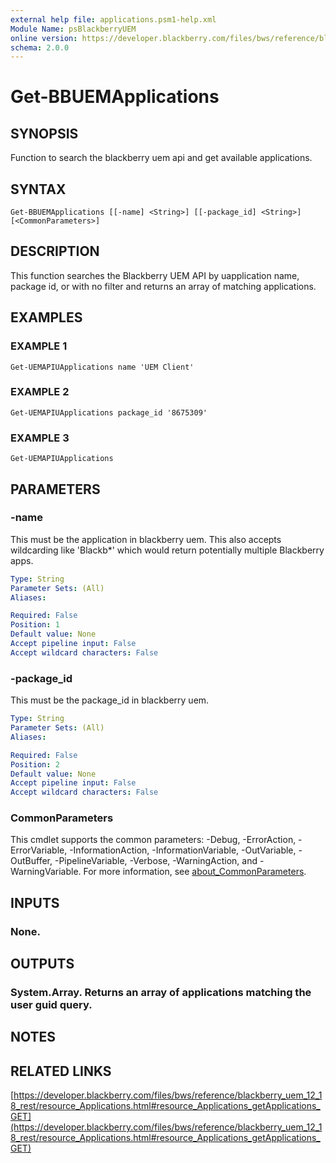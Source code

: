 ```yaml
---
external help file: applications.psm1-help.xml
Module Name: psBlackberryUEM
online version: https://developer.blackberry.com/files/bws/reference/blackberry_uem_12_18_rest/resource_Applications.html#resource_Applications_getApplications_GET
schema: 2.0.0
---
```


# Get-BBUEMApplications

## SYNOPSIS
Function to search the blackberry uem api and get available applications.

## SYNTAX

```
Get-BBUEMApplications [[-name] <String>] [[-package_id] <String>] [<CommonParameters>]
```

## DESCRIPTION
This function searches the Blackberry UEM API by uapplication name, package id, or with no filter and returns an array of matching applications.

## EXAMPLES

### EXAMPLE 1
```
Get-UEMAPIUApplications name 'UEM Client'
```

### EXAMPLE 2
```
Get-UEMAPIUApplications package_id '8675309'
```

### EXAMPLE 3
```
Get-UEMAPIUApplications
```

## PARAMETERS

### -name
This must be the application in blackberry uem.
This also accepts wildcarding like 'Blackb*' which would return potentially multiple Blackberry apps.

```yaml
Type: String
Parameter Sets: (All)
Aliases:

Required: False
Position: 1
Default value: None
Accept pipeline input: False
Accept wildcard characters: False
```

### -package_id
This must be the package_id in blackberry uem.

```yaml
Type: String
Parameter Sets: (All)
Aliases:

Required: False
Position: 2
Default value: None
Accept pipeline input: False
Accept wildcard characters: False
```

### CommonParameters
This cmdlet supports the common parameters: -Debug, -ErrorAction, -ErrorVariable, -InformationAction, -InformationVariable, -OutVariable, -OutBuffer, -PipelineVariable, -Verbose, -WarningAction, and -WarningVariable. For more information, see [about_CommonParameters](http://go.microsoft.com/fwlink/?LinkID=113216).

## INPUTS

### None.
## OUTPUTS

### System.Array. Returns an array of applications matching the user guid query.
## NOTES

## RELATED LINKS

[https://developer.blackberry.com/files/bws/reference/blackberry_uem_12_18_rest/resource_Applications.html#resource_Applications_getApplications_GET](https://developer.blackberry.com/files/bws/reference/blackberry_uem_12_18_rest/resource_Applications.html#resource_Applications_getApplications_GET)

